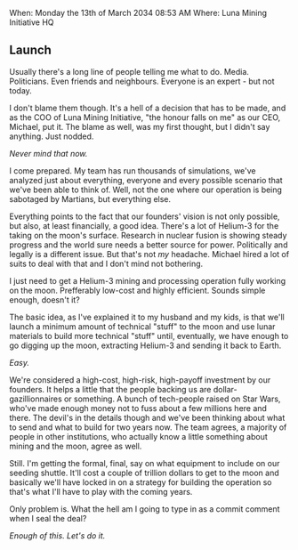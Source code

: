 When:  Monday the 13th of March 2034 08:53 AM
Where: Luna Mining Initiative HQ

## Launch

Usually there's a long line of people telling me what to do. Media. Politicians. Even friends and neighbours. Everyone is an expert - but not today.

I don't blame them though. It's a hell of a decision that has to be made, and as the COO of Luna Mining Initiative, "the honour falls on me" as our CEO, Michael, put it. The blame as well, was my first thought, but I didn't say anything. Just nodded.

_Never mind that now._

I come prepared. My team has run thousands of simulations, we've analyzed just about everything, everyone and every possible scenario that we've been able to think of. Well, not the one where our operation is being sabotaged by Martians, but everything else.

Everything points to the fact that our founders' vision is not only possible, but also, at least financially, a good idea. There's a lot of Helium-3 for the taking on the moon's surface. Research in nuclear fusion is showing steady progress and the world sure needs a better source for power. Politically and legally is a different issue. But that's not *my* headache. Michael hired a lot of suits to deal with that and I don't mind not bothering.

I just need to get a Helium-3 mining and processing operation fully working on the moon. Prefferably low-cost and highly efficient. Sounds simple enough, doesn't it?

The basic idea, as I've explained it to my husband and my kids, is that we'll launch a minimum amount of technical "stuff" to the moon and use lunar materials to build more technical "stuff" until, eventually, we have enough to go digging up the moon, extracting Helium-3 and sending it back to Earth.

_Easy._

We're considered a high-cost, high-risk, high-payoff investment by our founders. It helps a little that the people backing us are dollar-gazillionnaires or something. A bunch of tech-people raised on Star Wars, who've made enough money not to fuss about a few millions here and there. The devil's in the details though and we've been thinking about what to send and what to build for two years now. The team agrees, a majority of people in other institutions, who actually know a little something about mining and the moon, agree as well.

Still. I'm getting the formal, final, say on what equipment to include on our seeding shuttle. It'll cost a couple of trillion dollars to get to the moon and basically we'll have locked in on a strategy for building the operation so that's what I'll have to play with the coming years.

Only problem is. What the hell am I going to type in as a commit comment when I seal the deal?

_Enough of this. Let's do it._ 